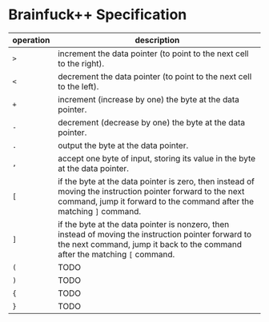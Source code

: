 # Brainfuck++ Specification

| operation | description |
| --------- | ----------- |
|`>`|increment the data pointer (to point to the next cell to the right).|
|`<`|decrement the data pointer (to point to the next cell to the left).|
|`+`|increment (increase by one) the byte at the data pointer.|
|`-`|decrement (decrease by one) the byte at the data pointer.|
|`.`|output the byte at the data pointer.|
|`,`|accept one byte of input, storing its value in the byte at the data pointer.|                                
|`[`|if the byte at the data pointer is zero, then instead of moving the instruction pointer forward to the next command, jump it forward to the command after the matching `]` command.
|`]`|if the byte at the data pointer is nonzero, then instead of moving the instruction pointer forward to the next command, jump it back to the command after the matching `[` command.|
|`(`|TODO|
|`)`|TODO|
|`{`|TODO|
|`}`|TODO|